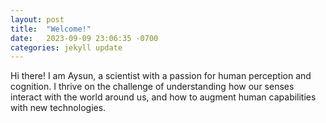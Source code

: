 ```yaml
---
layout: post
title:  "Welcome!"
date:   2023-09-09 23:06:35 -0700
categories: jekyll update
---
```

Hi there! I am Aysun, a scientist with a passion for human perception and cognition. I thrive on the challenge of understanding how our senses interact with the world around us, and how to augment human capabilities with new technologies.
